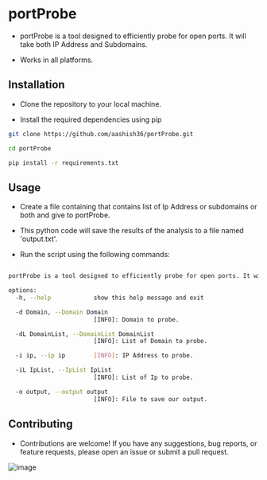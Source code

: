 # portProbe

- portProbe is a tool designed to efficiently probe for open ports. It will take both IP Address and Subdomains.
  
-  Works in all platforms.

## Installation

- Clone the repository to your local machine.
  
- Install the required dependencies using pip


```bash
git clone https://github.com/aashish36/portProbe.git

cd portProbe

pip install -r requirements.txt

```

## Usage

- Create a file containing that contains list of Ip Address or subdomains or both and give to portProbe.

- This python code will save the results of the analysis to a file named 'output.txt'.

- Run the script using the following commands: 

``` bash

portProbe is a tool designed to efficiently probe for open ports. It will take both IP Address and Subdomains.

options:
  -h, --help            show this help message and exit

  -d Domain, --Domain Domain
                        [INFO]: Domain to probe.

  -dL DomainList, --DomainList DomainList
                        [INFO]: List of Domain to probe.

  -i ip, --ip ip        [INFO]: IP Address to probe.

  -iL IpList, --IpList IpList
                        [INFO]: List of Ip to probe.

  -o output, --output output
                        [INFO]: File to save our output.

```

## Contributing

- Contributions are welcome! If you have any suggestions, bug reports, or feature requests, please open an issue or submit a pull request.

![image](https://github.com/aashish36/JSScanner/assets/65489287/70f7e3a8-e95f-429b-9433-89087daad721)


